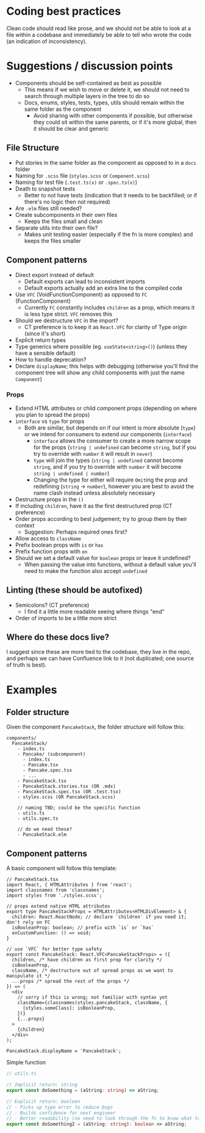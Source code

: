 # Coding best practices

Clean code should read like prose, and we should not be able to look at a file within a codebase and immediately be able to tell who wrote the code (an indication of inconsistency).

# Suggestions / discussion points

- Components should be self-contained as best as possible
  - This means if we wish to move or delete it, we should not need to search through multiple layers in the tree to do so
  - Docs, enums, styles, tests, types, utils should remain within the same folder as the component
    - Avoid sharing with other components if possible, but otherwise they could sit within the same parents, or if it's more global, then it should be clear and generic

## File Structure

- Put stories in the same folder as the component as opposed to in a `docs` folder
- Naming for `.scss` file (`styles.scss` or `Component.scss`)
- Naming for test file (`.test.ts(x)` or `.spec.ts(x)`)
- Death to snapshot tests
  - Better to not have tests (indication that it needs to be backfilled; or if there's no logic then not required)
- Are `.elm` files still needed?
- Create subcomponents in their own files
  - Keeps the files small and clean
- Separate utils into their own file?
  - Makes unit testing easier (especially if the fn is more complex) and keeps the files smaller

## Component patterns

- Direct export instead of default
  - Default exports can lead to inconsistent imports
  - Default exports actually add an extra line to the compiled code
- Use `VFC` (VoidFunctionComponent) as opposed to `FC` (FunctionComponent)
  - Currently `FC` constantly includes `children` as a prop, which means it is less type strict. `VFC` removes this
- Should we destructure `VFC` in the import?
  - CT preference is to keep it as `React.VFC` for clarity of Type origin (since it's short)
- Explicit return types
- Type generics where possible (eg. `useState<string>()`) (unless they have a sensible default)
- How to handle deprecation?
- Declare `displayName`; this helps with debugging (otherwise you'll find the component tree will show any child components with just the name `Component`)

### Props

- Extend HTML attributes or child component props (depending on where you plan to spread the props)
- `interface` vs `type` for props
  - Both are similar, but depends on if our intent is more absolute (`type`) 
    or we intend for consumers to extend our components (`interface`)
    - `interface` allows the consumer to create a more narrow scope for the props (`string | undefined` can become `string`, but if you try to override with `number` it will result in `never`)
    - `type` will join the types (`string | undefined` cannot become `string`, and if you try to override with `number` it will become `string | undefined | number`)
    - Changing the type for either will require `Omit`ing the prop and redefining (`string` -> `number`), however you are best to avoid the name clash instead unless absolutely necessary
- Destructure props in the `()`
- If including `children`, have it as the first destructured prop (CT preference)
- Order props according to best judgement; try to group them by their context
  - Suggestion: Perhaps required ones first?
- Allow access to `className`
- Prefix boolean props with `is` or `has`
- Prefix function props with `on`
- Should we set a default value for `boolean` props or leave it undefined?
  - When passing the value into functions, without a default value you'll need to make the function also accept `undefined`

## Linting (these should be autofixed)

- Semicolons? (CT preference)
  - I find it a little more readable seeing where things "end"
- Order of imports to be a little more strict

## Where do these docs live?

I suggest since these are more tied to the codebase, they live in the repo, and perhaps
we can have Confluence link to it (not duplicated; one source of truth is best).

# Examples

## Folder structure

Given the component `PancakeStack`, the folder structure will follow this:

```
components/
  PancakeStack/
    - index.ts
    - Pancake/ (subcomponent)
      - index.ts
      - Pancake.tsx
      - Pancake.spec.tsx
      - ...
    - PancakeStack.tsx
    - PancakeStack.stories.tsx (OR .mdx)
    - PancakeStack.spec.tsx (OR .test.tsx)
    - styles.scss (OR PancakeStack.scss)

    // naming TBD; could be the specific function
    - utils.ts
    - utils.spec.ts

    // do we need these?
    - PancakeStack.elm
```

## Component patterns

A basic component will follow this template:

```tsx
// PancakeStack.tsx
import React, { HTMLAttributes } from 'react';
import classnames from 'classnames';
import styles from './styles.scss';

// props extend native HTML attributes
export type PancakeStackProps = HTMLAttributes<HTMLDivElement> & {
  children: React.ReactNode; // declare `children` if you need it; don't rely on FC
  isBooleanProp: boolean; // prefix with `is` or `has`
  onCustomFunction: () => void;
}

// use `VFC` for better type safety
export const PancakeStack: React.VFC<PancakeStackProps> = ({
  children, /* have children as first prop for clarity */
  isBooleanProp,
  className, /* destructure out of spread props as we want to manipulate it */
  ...props /* spread the rest of the props */
}) => (
  <div
    // sorry if this is wrong; not familiar with syntax yet
    className={classnames(styles.pancakeStack, className, {
      [styles.someClass]: isBooleanProp,
    })}
    {...props}
  >
    {children}
  </div>
);

PancakeStack.displayName = 'PancakeStack';
```

Simple function

```ts
// utils.ts

// Implicit return: string
export const doSomething = (aString: string) => aString;

// Explicit return: boolean
// - Picks up type error to reduce bugs
// - Builds confidence for next engineer
// - Better readability (no need to look through the fn to know what to expect)
export const doSomething2 = (aString: string): boolean => aString;
```
